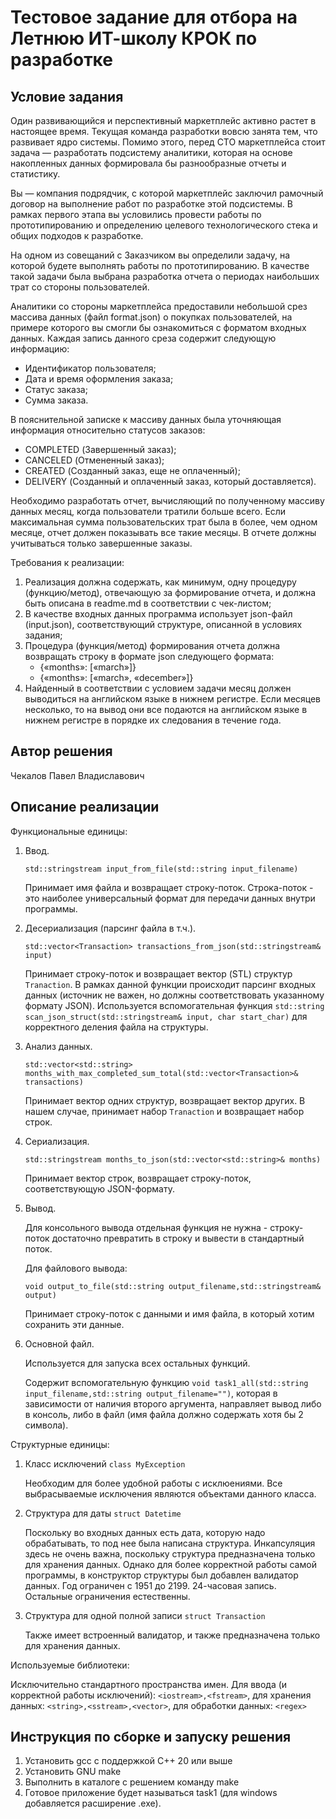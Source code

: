 # Тестовое задание для отбора на Летнюю ИТ-школу КРОК по разработке

## Условие задания
Один развивающийся и перспективный маркетплейс активно растет в настоящее время. Текущая команда разработки вовсю занята тем, что развивает ядро системы. Помимо этого, перед CTO маркетплейса стоит задача — разработать подсистему аналитики, которая на основе накопленных данных формировала бы разнообразные отчеты и статистику.

Вы — компания подрядчик, с которой маркетплейс заключил рамочный договор на выполнение работ по разработке этой подсистемы. В рамках первого этапа вы условились провести работы по прототипированию и определению целевого технологического стека и общих подходов к разработке.

На одном из совещаний с Заказчиком вы определили задачу, на которой будете выполнять работы по прототипированию. В качестве такой задачи была выбрана разработка отчета о периодах наибольших трат со стороны пользователей.

Аналитики со стороны маркетплейса предоставили небольшой срез массива данных (файл format.json) о покупках пользователей, на примере которого вы смогли бы ознакомиться с форматом входных данных. Каждая запись данного среза содержит следующую информацию:
- Идентификатор пользователя;
- Дата и время оформления заказа;
- Статус заказа;
- Сумма заказа.

В пояснительной записке к массиву данных была уточняющая информация относительно статусов заказов:
- COMPLETED (Завершенный заказ);
- CANCELED (Отмененный заказ);
- CREATED (Созданный заказ, еще не оплаченный);
- DELIVERY (Созданный и оплаченный заказ, который доставляется).

Необходимо разработать отчет, вычисляющий по полученному массиву данных месяц, когда пользователи тратили больше всего. Если максимальная сумма пользовательских трат была в более, чем одном месяце, отчет должен показывать все такие месяцы. В отчете должны учитываться только завершенные заказы.

Требования к реализации:
1. Реализация должна содержать, как минимум, одну процедуру (функцию/метод), отвечающую за формирование отчета, и должна быть описана в readme.md в соответствии с чек-листом;
2. В качестве входных данных программа использует json-файл (input.json), соответствующий структуре, описанной в условиях задания;
3. Процедура (функция/метод) формирования отчета должна возвращать строку в формате json следующего формата:
   - {«months»: [«march»]} 
   - {«months»: [«march», «december»]}
4. Найденный в соответствии с условием задачи месяц должен выводиться на английском языке в нижнем регистре. Если месяцев несколько, то на вывод они все подаются на английском языке в нижнем регистре в порядке их следования в течение года.

## Автор решения
Чекалов Павел Владиславович

## Описание реализации
Функциональные единицы:
1. Ввод.

   ```
   std::stringstream input_from_file(std::string input_filename)
   ```
   Принимает имя файла и возвращает строку-поток. Строка-поток - это наиболее универсальный формат для передачи данных внутри программы.
2. Десериализация (парсинг файла в т.ч.).

   ```
   std::vector<Transaction> transactions_from_json(std::stringstream& input)
   ```
   Принимает строку-поток и возвращает вектор (STL) структур ```Tranaction```. В рамках данной функции происходит парсинг входных данных (источник не важен, но должны соответствовать указанному формату JSON). Используется вспомогательная функция ```std::string scan_json_struct(std::stringstream& input, char start_char)``` для корректного деления файла на структуры.
3. Анализ данных.

    ```
    std::vector<std::string> months_with_max_completed_sum_total(std::vector<Transaction>& transactions)
    ```
    Принимает вектор одних структур, возвращает вектор других. В нашем случае, принимает набор ```Tranaction``` и возвращает набор строк.
4. Сериализация.

   ```
   std::stringstream months_to_json(std::vector<std::string>& months)
   ```
   Принимает вектор строк, возвращает строку-поток, соответствующую JSON-формату.
5. Вывод.

   Для консольного вывода отдельная функция не нужна - строку-поток достаточно превратить в строку и вывести в стандартный поток.

   Для файлового вывода:
   ```
   void output_to_file(std::string output_filename,std::stringstream& output)
   ```
   Принимает строку-поток с данными и имя файла, в который хотим сохранить эти данные.
6. Основной файл.

   Используется для запуска всех остальных функций.

   Содержит вспомогательную функцию ```void task1_all(std::string input_filename,std::string output_filename="")```, которая в зависимости от наличия второго аргумента, направляет вывод либо в консоль, либо в файл (имя файла должно содержать хотя бы 2 символа).

Структурные единицы:
1. Класс исключений ```class MyException```
  
      Необходим для более удобной работы с исклюениями. Все выбрасываемые исключения являются объектами данного класса.

2. Структура для даты ```struct Datetime```

      Поскольку во входных данных есть дата, которую надо обрабатывать, то под нее была написана структура. Инкапсуляция здесь не очень важна, поскольку структура предназначена только для хранения данных. Однако для более корректной работы самой программы, в конструктор структуры был добавлен валидатор данных. Год ограничен с 1951 до 2199. 24-часовая запись. Остальные ограничения естественны.

3. Структура для одной полной записи ```struct Transaction```

   Также имеет встроенный валидатор, и также предназначена только для хранения данных.

Используемые библиотеки:

Исключительно стандартного пространства имен. Для ввода (и корректной работы исключений): ```<iostream>,<fstream>```, для хранения данных: ```<string>,<sstream>,<vector>```, для обработки данных: ```<regex>```

## Инструкция по сборке и запуску решения
1. Установить gcc с поддержкой C++ 20 или выше
2. Установить GNU make
3. Выполнить в каталоге с решением команду make
4. Готовое приложение будет называться task1 (для windows добавляется расширение .exe).
